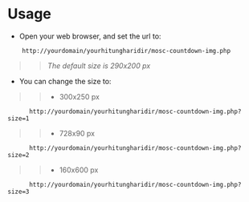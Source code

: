 # Usage #

  * Open your web browser, and set the url to:
```
    http://yourdomain/yourhitungharidir/mosc-countdown-img.php
```
> > _The default size is 290x200 px_

  * You can change the size to:
> > - 300x250 px
```
      http://yourdomain/yourhitungharidir/mosc-countdown-img.php?size=1
```
> > - 728x90 px
```
      http://yourdomain/yourhitungharidir/mosc-countdown-img.php?size=2
```
> > - 160x600 px
```
      http://yourdomain/yourhitungharidir/mosc-countdown-img.php?size=3
```